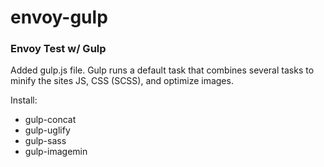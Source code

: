 # envoy-gulp
### Envoy Test w/ Gulp

<p>Added gulp.js file. Gulp runs a default task that combines several tasks to minify the sites JS, CSS (SCSS), and optimize images.</p>

Install:
- gulp-concat
- gulp-uglify
- gulp-sass
- gulp-imagemin
